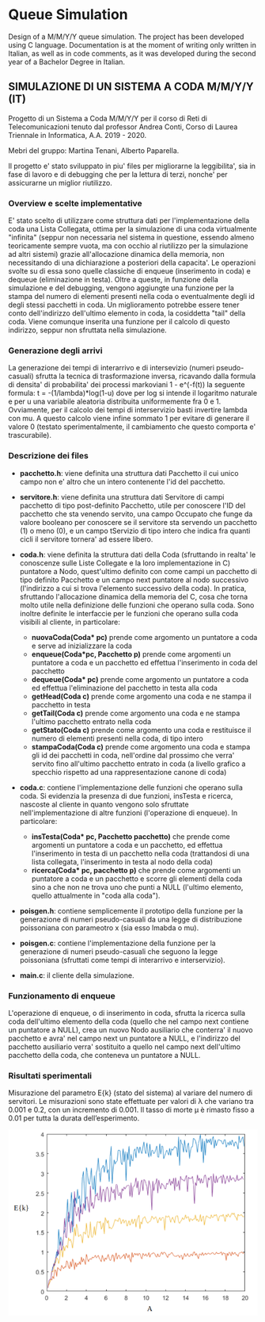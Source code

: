 # Queue Simulation

Design of a M/M/Y/Y queue simulation. The project has been developed using C language. Documentation is at the moment of writing only written in Italian, as well as in code comments, as it was developed during the second year of a Bachelor Degree in Italian.

## SIMULAZIONE DI UN SISTEMA A CODA M/M/Y/Y (IT)

Progetto di un Sistema a Coda M/M/Y/Y per il corso di Reti di Telecomunicazioni tenuto dal professor Andrea Conti, Corso di Laurea Triennale in Informatica, A.A. 2019 - 2020.

Mebri del gruppo: Martina Tenani, Alberto Paparella.


Il progetto e' stato sviluppato in piu' files per migliorarne la leggibilita', sia in fase di lavoro e di debugging che per la lettura di terzi, nonche' per assicurarne un miglior riutilizzo.

### Overview e scelte implementative

E' stato scelto di utilizzare come struttura dati per l'implementazione della coda una Lista Collegata, ottima per la simulazione di una coda virtualmente "infinita" (seppur non necessaria nel sistema in questione, essendo almeno teoricamente sempre vuota, ma con occhio al riutilizzo per la simulazione ad altri sistemi) grazie all'allocazione dinamica della memoria, non necessitando di una dichiarazione a posteriori della capacita'. Le operazioni svolte su di essa sono quelle classiche di enqueue (inserimento in coda) e dequeue (eliminazione in testa). Oltre a queste, in funzione della simulazione e del debugging, vengono aggiungte una funzione per la stampa del numero di elementi presenti nella coda o eventualmente degli id degli stessi pacchetti in coda.
Un miglioramento potrebbe essere tener conto dell'indirizzo dell'ultimo elemento in coda, la cosiddetta "tail" della coda. Viene comunque inserita una funzione per il calcolo di questo indirizzo, seppur non sfruttata nella simulazione.

### Generazione degli arrivi

La generazione dei tempi di interarrivo e di intersevizio (numeri pseudo-casuali) sfrutta la tecnica di trasformazione inversa, ricavando dalla formula di densita' di probabilita' dei processi markoviani 1 - e^(-f(t)) la seguente formula: t = -(1/lambda)*log(1-u) dove per log si intende il logaritmo naturale e per u una variabile aleatoria distribuita uniformemente fra 0 e 1. Ovviamente, per il calcolo dei tempi di interservizio basti invertire lambda con mu. A questo calcolo viene infine sommato 1 per evitare di generare il valore 0 (testato sperimentalmente, il cambiamento che questo comporta e' trascurabile).

### Descrizione dei files

- **pacchetto.h**: viene definita una struttura dati Pacchetto il cui unico campo non e' altro che un intero contenente l'id del pacchetto.

- **servitore.h**: viene definita una struttura dati Servitore di campi pacchetto di tipo post-definito Pacchetto, utile per conoscere l'ID del pacchetto che sta venendo servito, una campo Occupato che funge da valore booleano per conoscere se il servitore sta servendo un pacchetto (1) o meno (0), e un campo tServizio di tipo intero che indica fra quanti cicli il servitore tornera' ad essere libero.

- **coda.h**: viene definita la struttura dati della Coda (sfruttando in realta' le conoscenze sulle Liste Collegate e la loro implementazione in C) puntatore a Nodo, quest'ultimo definito con come campi un pacchetto di tipo definito Pacchetto e un campo next puntatore al nodo successivo (l'indirizzo a cui si trova l'elemento successivo della coda). In pratica, sfruttando l'allocazione dinamica della memoria del C, cosa che torna molto utile nella definizione delle funzioni che operano sulla coda. Sono inoltre definite le interfaccie per le funzioni che operano sulla coda visibili al cliente, in particolare:
  - **nuovaCoda(Coda\* pc)** prende come argomento un puntatore a coda e serve ad inizializzare la coda
  - **enqueue(Coda*pc, Pacchetto p)** prende come argomenti un puntatore a coda e un pacchetto ed effettua l'inserimento in coda del pacchetto
  - **dequeue(Coda\* pc)** prende come argomento un puntatore a coda ed effettua l'eliminazione del pacchetto in testa alla coda
  - **getHead(Coda c)** prende come argomento una coda e ne stampa il pacchetto in testa
  - **getTail(Coda c)** prende come argomento una coda e ne stampa l'ultimo pacchetto entrato nella coda
  - **getStato(Coda c)** prende come argomento una coda e restituisce il numero di elementi presenti nella coda, di tipo intero
  - **stampaCoda(Coda c)** prende come argomento una coda e stampa gli id dei pacchetti in coda, nell'ordine dal prossimo che verra' servito fino all'ultimo pacchetto entrato in coda (a livello grafico a specchio rispetto ad una rappresentazione canone di coda)

- **coda.c**: contiene l'implementazione delle funzioni che operano sulla coda. Si evidenzia la presenza di due funzioni, insTesta e ricerca, nascoste al cliente in quanto vengono solo sfruttate nell'implementazione di altre funzioni (l'operazione di enqueue). In particolare:
  - **insTesta(Coda\* pc, Pacchetto pacchetto)** che prende come argomenti un puntatore a coda e un pacchetto, ed effettua l'inserimento in testa di un pacchetto nella coda (trattandosi di una lista collegata, l'inserimento in testa al nodo della coda)
  - **ricerca(Coda\* pc, pacchetto p)** che prende come argomenti un puntatore a coda e un pacchetto e scorre gli elementi della coda sino a che non ne trova uno che punti a NULL (l'ultimo elemento, quello attualmente in "coda alla coda").

- **poisgen.h**: contiene semplicemente il prototipo della funzione per la generazione di numeri pseudo-casuali da una legge di distribuzione poissoniana con parameotro x (sia esso lmabda o mu).

- **poisgen.c**: contiene l'implementazione della funzione per la generazione di numeri pseudo-casuali che seguono la legge poissoniana (sfruttati come tempi di interarrivo e interservizio).

- **main.c**: il cliente della simulazione.

### Funzionamento di enqueue

L'operazione di enqueue, o di inserimento in coda, sfrutta la ricerca sulla coda dell'ultimo elemento della coda (quello che nel campo next contiene un puntatore a NULL), crea un nuovo Nodo ausiliario che conterra' il nuovo pacchetto e avra' nel campo next un puntatore a NULL, e l'indirizzo del pacchetto ausiliario verra' sostituito a quello nel campo next dell'ultimo pacchetto della coda, che conteneva un puntatore a NULL.

### Risultati sperimentali

Misurazione del parametro E{k} (stato del sistema) al variare del numero di servitori. Le misurazioni sono state effettuate per valori di λ che variano tra 0.001 e 0.2, con un incremento di
0.001. Il tasso di morte μ è rimasto fisso a 0.01 per tutta la durata dell’esperimento.

![results](https://github.com/alberto-paparella/QueueSimulation/blob/master/images/results.png?raw=true)
